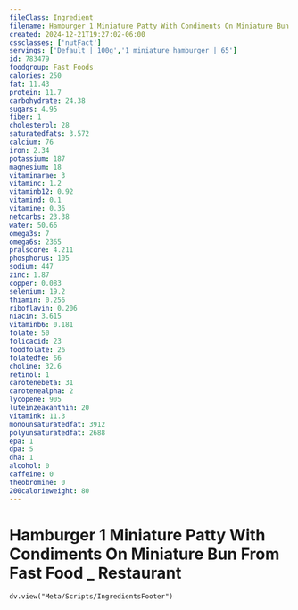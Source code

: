 ```yaml
---
fileClass: Ingredient
filename: Hamburger 1 Miniature Patty With Condiments On Miniature Bun From Fast Food _ Restaurant
created: 2024-12-21T19:27:02-06:00
cssclasses: ['nutFact']
servings: ['Default | 100g','1 miniature hamburger | 65']
id: 783479
foodgroup: Fast Foods
calories: 250
fat: 11.43
protein: 11.7
carbohydrate: 24.38
sugars: 4.95
fiber: 1
cholesterol: 28
saturatedfats: 3.572
calcium: 76
iron: 2.34
potassium: 187
magnesium: 18
vitaminarae: 3
vitaminc: 1.2
vitaminb12: 0.92
vitamind: 0.1
vitamine: 0.36
netcarbs: 23.38
water: 50.66
omega3s: 7
omega6s: 2365
pralscore: 4.211
phosphorus: 105
sodium: 447
zinc: 1.87
copper: 0.083
selenium: 19.2
thiamin: 0.256
riboflavin: 0.206
niacin: 3.615
vitaminb6: 0.181
folate: 50
folicacid: 23
foodfolate: 26
folatedfe: 66
choline: 32.6
retinol: 1
carotenebeta: 31
carotenealpha: 2
lycopene: 905
luteinzeaxanthin: 20
vitamink: 11.3
monounsaturatedfat: 3912
polyunsaturatedfat: 2688
epa: 1
dpa: 5
dha: 1
alcohol: 0
caffeine: 0
theobromine: 0
200calorieweight: 80
---
```


# Hamburger 1 Miniature Patty With Condiments On Miniature Bun From Fast Food _ Restaurant

```dataviewjs
dv.view("Meta/Scripts/IngredientsFooter")
```